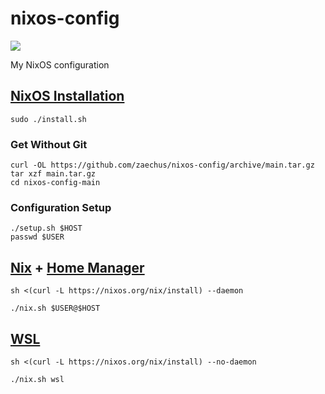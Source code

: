 # nixos-config

[![](https://img.shields.io/badge/OS-NixOS-6e9bcb?logo=NixOS)](https://nixos.org)

My NixOS configuration

## [NixOS Installation](https://nixos.org/download.html#nixos-iso)
```
sudo ./install.sh
```

### Get Without Git
```
curl -OL https://github.com/zaechus/nixos-config/archive/main.tar.gz
tar xzf main.tar.gz
cd nixos-config-main
```

### Configuration Setup
```
./setup.sh $HOST
passwd $USER
```

## [Nix](https://nixos.org/download.html#nix-install-linux) + [Home Manager](https://nix-community.github.io/home-manager/index.html#sec-flakes-standalone)
```
sh <(curl -L https://nixos.org/nix/install) --daemon
```
```
./nix.sh $USER@$HOST
```

## [WSL](https://nixos.org/download.html#nix-install-windows)
```
sh <(curl -L https://nixos.org/nix/install) --no-daemon
```
```
./nix.sh wsl
```
